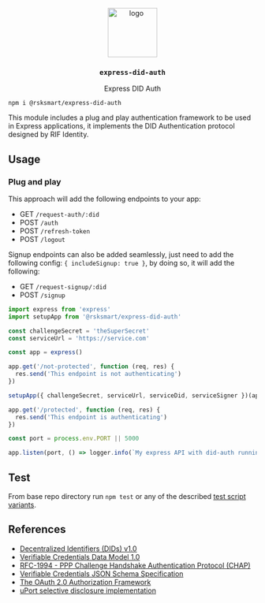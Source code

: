 <p align="middle">
    <img src="https://www.rifos.org/assets/img/logo.svg" alt="logo" height="100" >
</p>
<h3 align="middle"><code>express-did-auth</code></h3>
<p align="middle">
    Express DID Auth
</p>

```
npm i @rsksmart/express-did-auth
```

This module includes a plug and play authentication framework to be used in Express applications, it implements the DID Authentication protocol designed by RIF Identity.

## Usage

### Plug and play

This approach will add the following endpoints to your app:
- GET `/request-auth/:did`
- POST `/auth`
- POST `/refresh-token`
- POST `/logout`

Signup endpoints can also be added seamlessly, just need to add the following config: `{ includeSignup: true }`, by doing so, it will add the following:
- GET `/request-signup/:did`
- POST `/signup`

```typescript
import express from 'express'
import setupApp from '@rsksmart/express-did-auth'

const challengeSecret = 'theSuperSecret'
const serviceUrl = 'https://service.com'

const app = express()

app.get('/not-protected', function (req, res) {
  res.send('This endpoint is not authenticating')
})

setupApp({ challengeSecret, serviceUrl, serviceDid, serviceSigner })(app)

app.get('/protected', function (req, res) {
  res.send('This endpoint is authenticating')
})

const port = process.env.PORT || 5000

app.listen(port, () => logger.info(`My express API with did-auth running in ${port}`))
```

## Test

From base repo directory run `npm test` or any of the described [test script variants](../../README#test).

## References

- [Decentralized Identifiers (DIDs) v1.0](https://w3c.github.io/did-core/)
- [Verifiable Credentials Data Model 1.0](https://www.w3.org/TR/vc-data-model/)
- [RFC-1994 - PPP Challenge Handshake Authentication Protocol (CHAP)](https://tools.ietf.org/html/rfc1994)
- [Verifiable Credentials JSON Schema Specification](https://w3c-ccg.github.io/vc-json-schemas/)
- [The OAuth 2.0 Authorization Framework](https://tools.ietf.org/html/rfc6749)
- [uPort selective disclosure implementation](https://developer.uport.me/flows/selectivedisclosure)